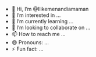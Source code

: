 - 👋 Hi, I’m @Ilikemenandiamaman
- 👀 I’m interested in ...
- 🌱 I’m currently learning ...
- 💞️ I’m looking to collaborate on ...
- 📫 How to reach me ...
- 😄 Pronouns: ...
- ⚡ Fun fact: ...

<!---
Ilikemenandiamaman/Ilikemenandiamaman is a ✨ special ✨ repository because its `README.md` (this file) appears on your GitHub profile.
You can click the Preview link to take a look at your changes.
--->
